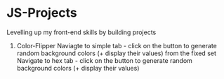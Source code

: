 # JS-Projects

Levelling up my front-end skills by building projects

1. Color-Flipper
   Naviagte to simple tab - click on the button to generate random background colors (+ display their values) from the fixed set
   Navigate to hex tab - click on the button to generate random background colors (+ display their values)
